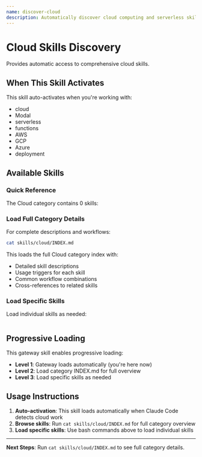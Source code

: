 ```yaml
---
name: discover-cloud
description: Automatically discover cloud computing and serverless skills when working with cloud. Activates for cloud development tasks.
---
```


# Cloud Skills Discovery

Provides automatic access to comprehensive cloud skills.

## When This Skill Activates

This skill auto-activates when you're working with:
- cloud
- Modal
- serverless
- functions
- AWS
- GCP
- Azure
- deployment

## Available Skills

### Quick Reference

The Cloud category contains 0 skills:



### Load Full Category Details

For complete descriptions and workflows:

```bash
cat skills/cloud/INDEX.md
```

This loads the full Cloud category index with:
- Detailed skill descriptions
- Usage triggers for each skill
- Common workflow combinations
- Cross-references to related skills

### Load Specific Skills

Load individual skills as needed:

```bash

```

## Progressive Loading

This gateway skill enables progressive loading:
- **Level 1**: Gateway loads automatically (you're here now)
- **Level 2**: Load category INDEX.md for full overview
- **Level 3**: Load specific skills as needed

## Usage Instructions

1. **Auto-activation**: This skill loads automatically when Claude Code detects cloud work
2. **Browse skills**: Run `cat skills/cloud/INDEX.md` for full category overview
3. **Load specific skills**: Use bash commands above to load individual skills

---

**Next Steps**: Run `cat skills/cloud/INDEX.md` to see full category details.

